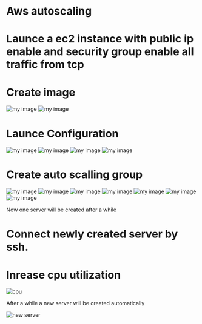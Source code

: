 # Aws autoscaling


# Launce a ec2 instance with public ip enable and security group enable all traffic from tcp


# Create image

![my image](images/ami_1.png)
![my image](images/ami_2.png)

# Launce Configuration 

![my image](images/launch_conf_1.png)
![my image](images/launch_conf_2.png)
![my image](images/launch_conf_3.png)
![my image](images/launch_conf_4.png)

# Create auto scalling group

![my image](images/asg_1.png)
![my image](images/asg_2.png)
![my image](images/asg_3.png)
![my image](images/asg_4.png)
![my image](images/asg_5.png)
![my image](images/asg_6.png)
![my image](images/asg_7.png)

Now one server will be created after a while <br/>

# Connect newly created server by ssh.

# Inrease cpu utilization

![cpu](images/increase_cpu.png)

After  a while a new server will be created automatically

![new server](images/instance.png)